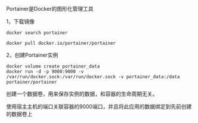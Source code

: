 Portainer是Docker的图形化管理工具

1，下载镜像

`docker search portainer`

`docker pull docker.io/portainer/portainer`

2，创建Portainer实例

```
docker volume create portainer_data
docker run -d -p 9000:9000 -v /var/run/docker.sock:/var/run/docker.sock -v portainer_data:/data portainer/portainer
```

创建一个数据卷，用来保存实例的数据，和容器的生命周期无关。

使用宿主主机的端口关联容器的9000端口，并且将此应用的数据绑定到先前创建的数据卷上